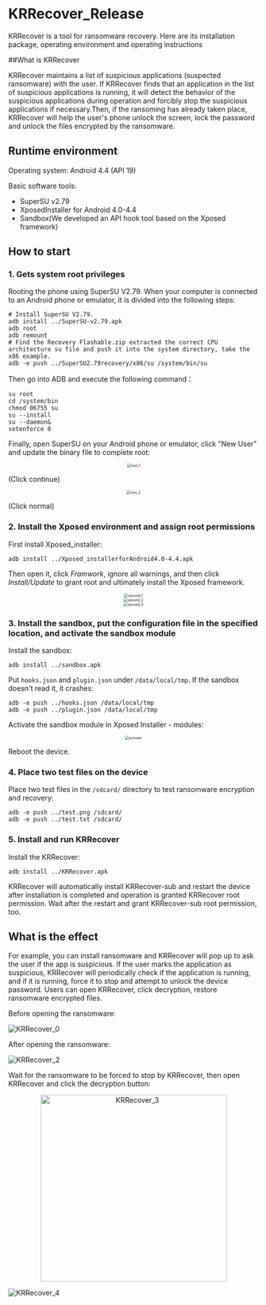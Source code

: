 # KRRecover_Release
KRRecover is a tool for ransomware recovery. Here are its installation package, operating environment and operating instructions

##What is KRRecover

KRRecover maintains a list of suspicious applications (suspected ransomware) with the user. If KRRecover finds that an application in the list of suspicious applications is running, it will detect the behavior of the suspicious applications during operation and forcibly stop the suspicious applications if necessary.Then, if the ransoming has already taken place, KRRecover will help the user's phone unlock the screen, lock the password and unlock the files encrypted by the ransomware.

## Runtime environment

Operating system: Android 4.4 (API 19)

Basic software tools: 

* SuperSU v2.79 
* XposedInstaller for Android 4.0-4.4
* Sandbox(We developed an API hook tool based on the Xposed framework)

## How to start

### 1. Gets system root privileges

Rooting the phone using SuperSU V2.79. When your computer is connected to an Android phone or emulator, it is divided into the following steps:

```shell
# Install SuperSU V2.79.
adb install ../SuperSU-v2.79.apk
adb root
adb remount
# Find the Recovery Flashable.zip extracted the correct CPU architecture su file and push it into the system directory, take the x86 example.
adb -e push ../SuperSU2.79recovery/x86/su /system/bin/su
```

Then go into ADB and execute the following command：

```shell
su root
cd /system/bin
chmod 06755 su
su --install
su --daemon&
setenforce 0
```

Finally, open SuperSU on your Android phone or emulator, click "New User" and update the binary file to complete root:

<div align=center><img src="https://github.com/FoxyWinner/KRRecover_Release/blob/master/readme_images/root_1.png" alt="root_1" style="zoom:50%;" /></div>

(Click continue)

<div align=center><img src="https://github.com/FoxyWinner/KRRecover_Release/blob/master/readme_images/root_2.png" alt="root_2" style="zoom:50%;" /></div>

(Click normal)

### 2. Install the Xposed environment and assign root permissions

First install Xposed_installer:

```shell
adb install ../Xposed_installerforAndroid4.0-4.4.apk
```

Then open it, click *Framwork*, ignore all warnings, and then click *Install/Update* to grant root and ultimately install the Xposed framework.

<div align=center><img src="https://github.com/FoxyWinner/KRRecover_Release/blob/master/readme_images/xposed_1.png" alt="xposed_1" style="zoom:50%;" /></div>

<div align=center><img src="https://github.com/FoxyWinner/KRRecover_Release/blob/master/readme_images/xposed_2.png" alt="xposed_2" style="zoom:50%;" /></div>

<div align=center><img src="https://github.com/FoxyWinner/KRRecover_Release/blob/master/readme_images/xposed_3.png" alt="xposed_3" style="zoom:50%;" /></div>

### 3. Install the sandbox, put  the configuration file in the specified location, and activate the sandbox module

Install the sandbox:

```shell
adb install ../sandbox.apk
```

Put `hooks.json` and `plugin.json` under `/data/local/tmp`. If the sandbox doesn't read it, it crashes:

```shell
adb -e push ../hooks.json /data/local/tmp
adb -e push ../plugin.json /data/local/tmp
```

Activate the sandbox module in Xposed Installer - modules:

<div align=center><img src="https://github.com/FoxyWinner/KRRecover_Release/blob/master/readme_images/activate.png" alt="activate" style="zoom:50%;" /></div>

Reboot the device.

### 4. Place two test files on the device

Place two test files in the `/sdcard/` directory to test ransomware encryption and recovery:

```shell
adb -e push ../test.png /sdcard/
adb -e push ../test.txt /sdcard/
```

### 5. Install and run KRRecover

Install the KRRecover:

```shell
adb install ../KRRecover.apk
```

KRRecover will automatically install KRRecover-sub and restart the device after installation is completed and operation is granted KRRecover root permission. Wait after the restart and grant KRRecover-sub root permission, too.

## What is the effect

For example, you can install ransomware and KRRecover will pop up to ask the user if the app is suspicious. If the user marks the application as suspicious, KRRecover will periodically check if the application is running, and if it is running, force it to stop and attempt to unlock the device password. Users can open KRRecover, click decryption, restore ransomware encrypted files.

Before opening the ransomware:

![KRRecover_0](https://github.com/FoxyWinner/KRRecover_Release/blob/master/readme_images/KRRecover_0.png)

After opening the ransomware:

![KRRecover_2](https://github.com/FoxyWinner/KRRecover_Release/blob/master/readme_images/KRRecover_2.png)

Wait for the ransomware to be forced to stop by KRRecover, then open KRRecover and click the decryption button:

<div align=center><img src="https://github.com/FoxyWinner/KRRecover_Release/blob/master/readme_images/KRRecover_3.png" alt="KRRecover_3" width="375" /></div>

![KRRecover_4](https://github.com/FoxyWinner/KRRecover_Release/blob/master/readme_images/KRRecover_4.png)

